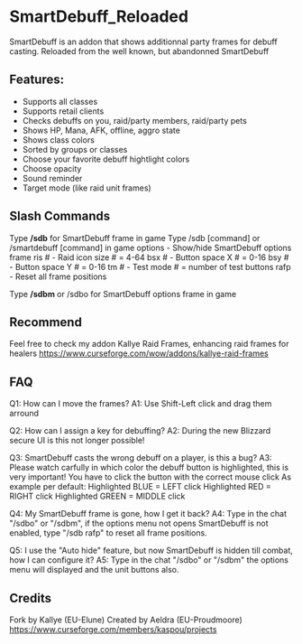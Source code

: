 # SmartDebuff_Reloaded

SmartDebuff is an addon that shows additionnal party frames for debuff casting.
Reloaded from the well known, but abandonned SmartDebuff

## Features:
- Supports all classes
- Supports retail clients
- Checks debuffs on you, raid/party members, raid/party pets
- Shows HP, Mana, AFK, offline, aggro state
- Shows class colors
- Sorted by groups or classes
- Choose your favorite debuff hightlight colors
- Choose opacity
- Sound reminder
- Target mode (like raid unit frames)

## Slash Commands
Type **/sdb** for SmartDebuff frame in game
Type /sdb [command] or /smartdebuff [command] in game
options - Show/hide SmartDebuff options frame
ris # - Raid icon size # = 4-64
bsx # - Button space X # = 0-16
bsy # - Button space Y # = 0-16
tm #  - Test mode # = number of test buttons
rafp  - Reset all frame positions

Type **/sdbm** or /sdbo for SmartDebuff options frame in game

## Recommend
Feel free to check my addon Kallye Raid Frames, enhancing raid frames for healers
https://www.curseforge.com/wow/addons/kallye-raid-frames


## FAQ
Q1: How can I move the frames?
A1: Use Shift-Left click and drag them arround

Q2: How can I assign a key for debuffing?
A2: During the new Blizzard secure UI is this not longer possible!

Q3: SmartDebuff casts the wrong debuff on a player, is this a bug?
A3: Please watch carfully in which color the debuff button is highlighted, this is very important! You have to click the button with the correct mouse click
As example per default:
Highlighted BLUE  = LEFT click
Highlighted RED   = RIGHT click
Highlighted GREEN = MIDDLE click

Q4: My SmartDebuff frame is gone, how I get it back?
A4: Type in the chat "/sdbo" or "/sdbm", if the options menu not opens SmartDebuff is not enabled, type "/sdb rafp" to reset all frame positions.

Q5: I use the "Auto hide" feature, but now SmartDebuff is hidden till combat, how I can configure it?
A5: Type in the chat "/sdbo" or "/sdbm" the options menu will displayed and the unit buttons also.

## Credits
Fork by Kallye (EU-Elune)
Created by Aeldra (EU-Proudmoore)
https://www.curseforge.com/members/kaspou/projects